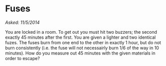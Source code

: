 # Fuses
_Asked: 11/5/2014_

You are locked in a room. To get out you must hit two buzzers; the second exactly 45 minutes after the first. You are given a lighter and two identical fuzes. The fuses burn from one end to the other in exactly 1 hour, but do not burn consistently (i.e. the fuse will not necessairly burn 1/6 of the way in 10 minutes). How do you measure out 45 minutes with the given materials in order to escape?
